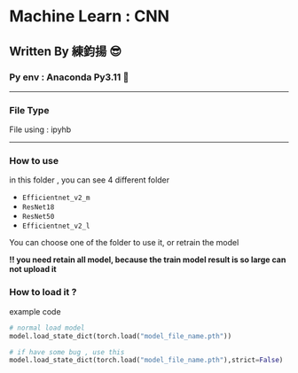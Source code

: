 # Machine Learn : CNN
## Written By 練鈞揚 😎
### Py env : Anaconda Py3.11 🐍

---
### File Type
File using : ipyhb 

---

### How to use 

in this folder , you can see 4 different folder 
- `Efficientnet_v2_m`
- `ResNet18`
- `ResNet50`
- `Efficientnet_v2_l`

You can choose one of the folder to use it, or retrain the model 

**!! you need retain all model, because the train model result is so large can not upload it**

### How to load it ? 
example code

```python
# normal load model
model.load_state_dict(torch.load("model_file_name.pth"))

# if have some bug , use this 
model.load_state_dict(torch.load("model_file_name.pth"),strict=False)
```